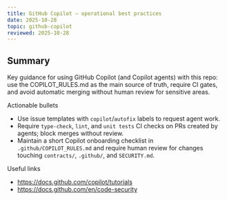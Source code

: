 ```yaml
---
title: GitHub Copilot — operational best practices
date: 2025-10-28
topic: github-copilot
reviewed: 2025-10-28
---
```


Summary
-------
Key guidance for using GitHub Copilot (and Copilot agents) with this repo: use the COPILOT_RULES.md as the main source of truth, require CI gates, and avoid automatic merging without human review for sensitive areas.

Actionable bullets
- Use issue templates with `copilot`/`autofix` labels to request agent work.
- Require `type-check`, `lint`, and `unit tests` CI checks on PRs created by agents; block merges without review.
- Maintain a short Copilot onboarding checklist in `.github/COPILOT_RULES.md` and require human review for changes touching `contracts/`, `.github/`, and `SECURITY.md`.

Useful links
- https://docs.github.com/copilot/tutorials
- https://docs.github.com/en/code-security
